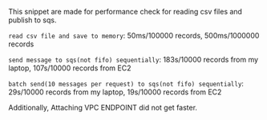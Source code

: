 This snippet are made for performance check for reading csv files and publish to sqs.

`read csv file and save to memory`: 50ms/100000 records,   500ms/1000000 records

`send message to sqs(not fifo) sequentially`: 183s/10000 records from my laptop,   107s/10000 records from EC2

`batch send(10 messages per request) to sqs(not fifo) sequentially`: 29s/10000 records from my laptop,   19s/10000 records from EC2

Additionally, Attaching VPC ENDPOINT did not get faster.

